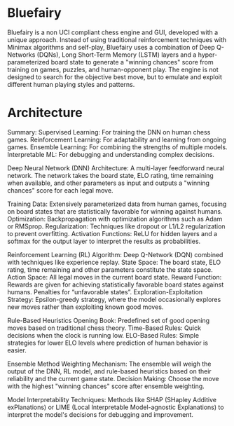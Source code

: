 # Bluefairy

Bluefairy is a non UCI compliant chess engine and GUI, developed with a unique approach. Instead of using traditional reinforcement techniques with Minimax algorithms and self-play, Bluefairy uses a combination of Deep Q-Networks (DQNs), Long Short-Term Memory (LSTM) layers and a hyper-parameterized board state to generate a "winning chances" score from training on games, puzzles, and human-opponent play. The engine is not designed to search for the objective best move, but to emulate and exploit different human playing styles and patterns.

# Architecture

Summary:
 Supervised Learning: For training the DNN on human chess games.
 Reinforcement Learning: For adaptability and learning from ongoing games.
 Ensemble Learning: For combining the strengths of multiple models.
 Interpretable ML: For debugging and understanding complex decisions.

Deep Neural Network (DNN)
 		Architecture: A multi-layer feedforward neural network. The network takes the board state, ELO rating, time remaining when available, and other parameters as input and outputs a "winning chances" score for each legal move.

   Training Data: Extensively parameterized data from human games, focusing on board states that are statistically favorable for winning against humans.
 		Optimization: Backpropagation with optimization algorithms such as Adam or RMSprop.
 		Regularization: Techniques like dropout or L1/L2 regularization to prevent overfitting.
 		Activation Functions: ReLU for hidden layers and a softmax for the output layer to interpret the results as probabilities.

Reinforcement Learning (RL)
 		Algorithm: Deep Q-Network (DQN) combined with techniques like experience replay.
 		State Space: The board state, ELO rating, time remaining and other parameters constitute the state space.
 		Action Space: All legal moves in the current board state.
 		Reward Function: Rewards are given for achieving statistically favorable board states against humans. Penalties for “unfavorable states”.
 		Exploration-Exploitation Strategy: Epsilon-greedy strategy, where the model occasionally explores new moves rather than exploiting known good moves.

Rule-Based Heuristics
 		Opening Book: Predefined set of good opening moves based on traditional chess theory.
 		Time-Based Rules: Quick decisions when the clock is running low.
 		ELO-Based Rules: Simple strategies for lower ELO levels where prediction of human behavior is easier.

Ensemble Method
 		Weighting Mechanism: The ensemble will weigh the output of the DNN, RL model, and rule-based heuristics based on their reliability and the current game state.
 		Decision Making: Choose the move with the highest "winning chances" score after ensemble weighting.

Model Interpretability
 		Techniques: Methods like SHAP (SHapley Additive exPlanations) or LIME (Local Interpretable Model-agnostic Explanations) to interpret the model's decisions for debugging and improvement.

<!-- - /models
- /src
    - /engine
        - chess.rs
        - board_evaluator.rs
    - /utils
        - some_utility.rs
    - main.rs -->
